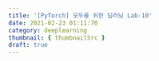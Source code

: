 ```yaml
---
title: '[PyTorch] 모두를 위한 딥러닝 Lab-10'
date: 2021-02-23 01:11:70
category: deeplearning
thumbnail: { thumbnailSrc }
draft: true
---
```


